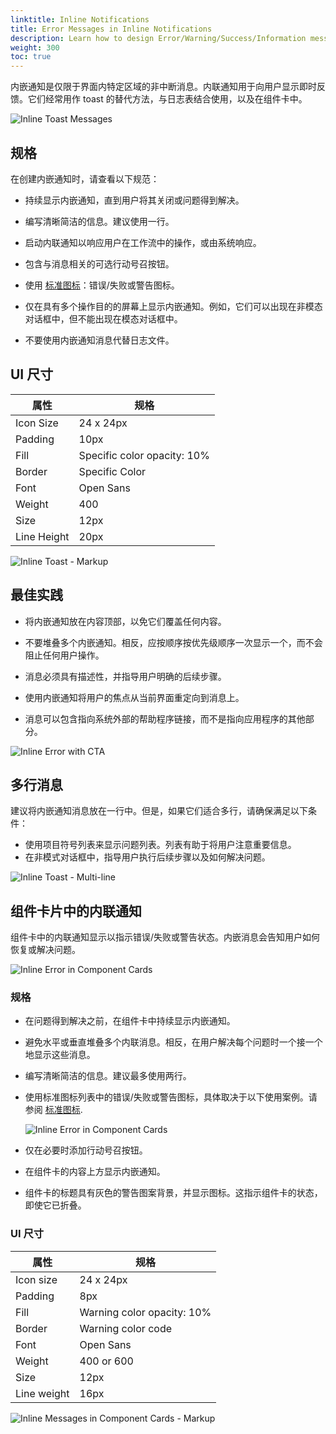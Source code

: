 ```yaml
---
linktitle: Inline Notifications
title: Error Messages in Inline Notifications
description: Learn how to design Error/Warning/Success/Information messages in inline notifications using the Blue Jay Design System (BJDS) in Open 3D Engine (O3DE).
weight: 300
toc: true
---
```


内嵌通知是仅限于界面内特定区域的非中断消息。内联通知用于向用户显示即时反馈。它们经常用作 toast 的替代方法，与日志表结合使用，以及在组件卡中。

![Inline Toast Messages](/images/tools-ui/inline-notifications/inline-toast-messages.png)

## 规格

在创建内嵌通知时，请查看以下规范：

* 持续显示内嵌通知，直到用户将其关闭或问题得到解决。

* 编写清晰简洁的信息。建议使用一行。

* 启动内联通知以响应用户在工作流中的操作，或由系统响应。

* 包含与消息相关的可选行动号召按钮。

- 使用 [标准图标](../#standard-icons)：错误/失败或警告图标。

* 仅在具有多个操作目的的屏幕上显示内嵌通知。例如，它们可以出现在非模态对话框中，但不能出现在模态对话框中。

* 不要使用内嵌通知消息代替日志文件。


## UI 尺寸

| 属性          |规格|
|-------------|---|
| Icon Size   | 24 x 24px |
| Padding     | 10px |
| Fill        | Specific color opacity: 10% |
| Border      | Specific Color |
| Font        | Open Sans |
| Weight      | 400 |
| Size        | 12px |
| Line Height | 20px |

![Inline Toast - Markup](/images/tools-ui/inline-notifications/inline-toast-markup.png)


## 最佳实践

* 将内嵌通知放在内容顶部，以免它们覆盖任何内容。

* 不要堆叠多个内嵌通知。相反，应按顺序按优先级顺序一次显示一个，而不会阻止任何用户操作。

* 消息必须具有描述性，并指导用户明确的后续步骤。

* 使用内嵌通知将用户的焦点从当前界面重定向到消息上。

* 消息可以包含指向系统外部的帮助程序链接，而不是指向应用程序的其他部分。

![Inline Error with CTA](/images/tools-ui/inline-notifications/inline-error-with-cta.png)


## 多行消息

建议将内嵌通知消息放在一行中。但是，如果它们适合多行，请确保满足以下条件：

* 使用项目符号列表来显示问题列表。列表有助于将用户注意重要信息。
* 在非模式对话框中，指导用户执行后续步骤以及如何解决问题。

![Inline Toast - Multi-line](/images/tools-ui/inline-notifications/inline-toast-multiline.png)


## 组件卡片中的内联通知

组件卡中的内联通知显示以指示错误/失败或警告状态。内嵌消息会告知用户如何恢复或解决问题。

![Inline Error in Component Cards](/images/tools-ui/inline-notifications/inline-notifications-in-component-cards.png)

### 规格

* 在问题得到解决之前，在组件卡中持续显示内嵌通知。

* 避免水平或垂直堆叠多个内联消息。相反，在用户解决每个问题时一个接一个地显示这些消息。

* 编写清晰简洁的信息。建议最多使用两行。

* 使用标准图标列表中的错误/失败或警告图标，具体取决于以下使用案例。请参阅 [标准图标](../#standard-icons). 

    ![Inline Error in Component Cards](/images/tools-ui/inline-notifications/inline-notifications-in-component-cards-decision-table.png)

* 仅在必要时添加行动号召按钮。

* 在组件卡的内容上方显示内嵌通知。
  
* 组件卡的标题具有灰色的警告图案背景，并显示图标。这指示组件卡的状态，即使它已折叠。

### UI 尺寸

| 属性          |规格 |
|-------------|---|
| Icon size   | 24 x 24px |
| Padding     | 8px |
| Fill        | Warning color opacity: 10% |
| Border      | Warning color code |
| Font        | Open Sans |
| Weight      | 400 or 600 |
| Size        | 12px |
| Line weight | 16px |

![Inline Messages in Component Cards - Markup](/images/tools-ui/inline-notifications/inline-messages-in-component-cards-markup.png)
